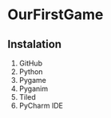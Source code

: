 # OurFirstGame

## Instalation

1. GitHub
2. Python
3. Pygame
4. Pyganim
5. Tiled
6. PyCharm IDE

 

